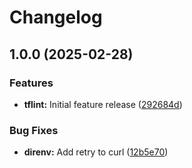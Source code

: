 # Changelog

## 1.0.0 (2025-02-28)


### Features

* **tflint:** Initial feature release ([292684d](https://github.com/memes/devcontainers-features/commit/292684ddcbd853a5653a0e0fd41ba3c2da893523))


### Bug Fixes

* **direnv:** Add retry to curl ([12b5e70](https://github.com/memes/devcontainers-features/commit/12b5e70edcab7e3a3df949226471e075d0a556b0))
